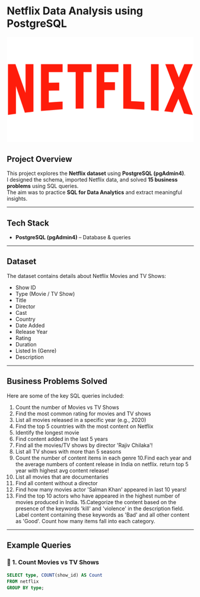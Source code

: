 # Netflix Data Analysis using PostgreSQL

![Netflix SQL Project](https://github.com/Garima1111111/Netflix_SQL_Project/blob/main/red-large-netflix-logo-text-701751694792625tjldcsq74b.png)

##  Project Overview  
This project explores the **Netflix dataset** using **PostgreSQL (pgAdmin4)**.  
I designed the schema, imported Netflix data, and solved **15 business problems** using SQL queries.  
The aim was to practice **SQL for Data Analytics** and extract meaningful insights.  

---

##  Tech Stack  
- **PostgreSQL (pgAdmin4)** – Database & queries  

---

## Dataset  
The dataset contains details about Netflix Movies and TV Shows:  
- Show ID  
- Type (Movie / TV Show)  
- Title  
- Director  
- Cast  
- Country  
- Date Added  
- Release Year  
- Rating  
- Duration  
- Listed In (Genre)  
- Description  

---

## Business Problems Solved  

Here are some of the key SQL queries included:  

1. Count the number of Movies vs TV Shows
2. Find the most common rating for movies and TV shows
3. List all movies released in a specific year (e.g., 2020)
4. Find the top 5 countries with the most content on Netflix
5. Identify the longest movie
6. Find content added in the last 5 years
7. Find all the movies/TV shows by director 'Rajiv Chilaka'!
8. List all TV shows with more than 5 seasons
9. Count the number of content items in each genre
10.Find each year and the average numbers of content release in India on netflix. 
return top 5 year with highest avg content release!
11. List all movies that are documentaries
12. Find all content without a director
13. Find how many movies actor 'Salman Khan' appeared in last 10 years!
14. Find the top 10 actors who have appeared in the highest number of movies produced in India.
15.Categorize the content based on the presence of the keywords 'kill' and 'violence' in 
the description field. Label content containing these keywords as 'Bad' and all other 
content as 'Good'. Count how many items fall into each category.  

---

## Example Queries  

### 🔹 1. Count Movies vs TV Shows
```sql
SELECT type, COUNT(show_id) AS Count
FROM netflix
GROUP BY type;

